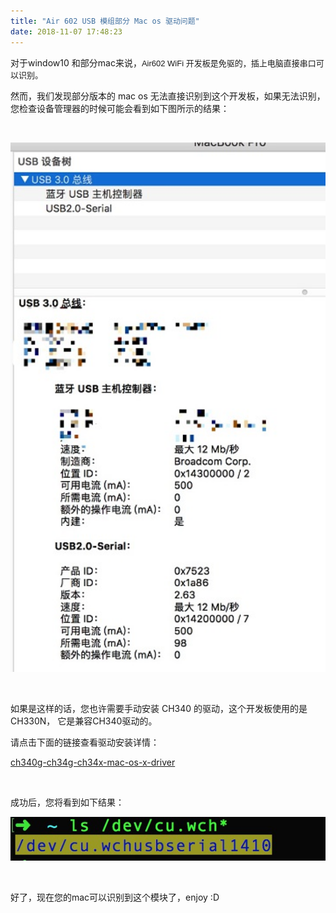 ```yaml
---
title: "Air 602 USB 模组部分 Mac os 驱动问题"
date: 2018-11-07 17:48:23
---
```


<p>对于window10&nbsp;和部分mac来说，<span style="font-family: &quot;Lucida Grande&quot;, &quot;Trebuchet MS&quot;, Verdana, Helvetica, Arial, sans-serif; font-size: 13px;">Air602 WiFi&nbsp;开发板是免驱的，插上电脑直接串口可以识别。</span></p><p>然而，我们发现部分版本的 mac os&nbsp;无法直接识别到这个开发板，如果无法识别，您检查设备管理器的时候可能会看到如下图所示的结果：</p><p><br></p><p><img src="https://github.com/SeeedDocument/Air602_WiFi_Module/raw/master/img/device_mana.jpg" style="width: 698px;"></p><p><br></p><p>如果是这样的话，您也许需要手动安装 CH340 的驱动，这个开发板使用的是 CH330N，&nbsp;它是兼容CH340驱动的。</p><p>请点击下面的链接查看驱动安装详情：</p><p><a href="https://github.com/MPParsley/ch340g-ch34g-ch34x-mac-os-x-driver" target="_blank">ch340g-ch34g-ch34x-mac-os-x-driver</a></p><p><br></p><p>成功后，您将看到如下结果：</p><p><img src="https://github.com/SeeedDocument/Air602_WiFi_Module/raw/master/img/well.jpg" style="width: 530px;"><br></p><p><br></p><p>好了，现在您的mac可以识别到这个模块了，enjoy :D</p>